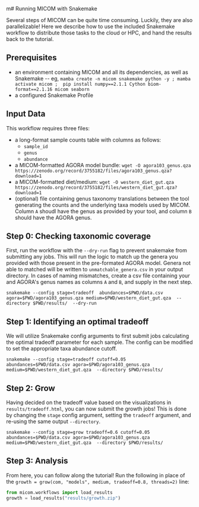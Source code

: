 m# Running MICOM with Snakemake

Several steps of MICOM can be quite time consuming. Luckily, they are also parallelizable! Here we describe how to use the included Snakemake workflow to distribute those tasks to the cloud or HPC, and hand the results back to the tutorial.

## Prerequisites

- an environment containing MICOM and all its dependencies, as well as Snakemake
  -- eg, `mamba create -n micom snakemake python -y ; mamba activate micom ;  pip install numpy==2.1.1 Cython biom-format==2.1.16 micom seaborn`
- a configured Snakemake Profile

## Input Data

This workflow requires three files:

- a long-format sample counts table with columns as follows:
  - `sample_id`
  - `genus`
  - `abundance`
- a MICOM-formatted AGORA model bundle: `wget -O agora103_genus.qza https://zenodo.org/record/3755182/files/agora103_genus.qza?download=1`
- a MICOM-formatted diet/medium: `wget -O western_diet_gut.qza https://zenodo.org/record/3755182/files/western_diet_gut.qza?download=1`
- (optional) file containing genus taxonomy translations between the tool generating the counts and the underlying taxa models used by MICOM. Column `A` shoudl have the genus as provided by your tool, and column `B` should have the AGORA genus.


## Step 0: Checking taxonomic coverage

First, run the workflow with the `--dry-run` flag to prevent snakemake from submitting any jobs.  This will run the logic to match up the genera you provided with those present in the pre-formated AGORA model.  Genera not able to matched will be written to `unmatchable_genera.csv` in your output directory. In cases of naming mismatches, create a csv file containing your and AGORA's genus names as columns `A` and `B`, and supply in the next step.

```
snakemake --config stage=tradeoff  abundances=$PWD/data.csv agora=$PWD/agora103_genus.qza medium=$PWD/western_diet_gut.qza  --directory $PWD/results/  --dry-run
```

## Step 1: Identifying an optimal tradeoff

We will utilize Snakemake config arguments to first submit jobs calculating the optimal tradeoff parameter for each sample.  The config can be modified to set the appropriate taxa abundance cutoff.

```
snakemake --config stage=tradeoff cutoff=0.05  abundances=$PWD/data.csv agora=$PWD/agora103_genus.qza medium=$PWD/western_diet_gut.qza  --directory $PWD/results/
```


## Step 2: Grow
Having decided on the tradeoff value based on the visualizations in `results/tradeoff.html`, you can now submit the growth jobs! This is done by changing the `stage` config argument, setting the `tradeoff` argument, and re-using the same output `--directory`.

```
snakemake --config stage=grow tradeoff=0.6 cutoff=0.05 abundances=$PWD/data.csv agora=$PWD/agora103_genus.qza medium=$PWD/western_diet_gut.qza  --directory $PWD/results/
```

## Step 3: Analysis

From here, you can follow along the tutorial! Run the following in place of the `growth = grow(com, "models", medium, tradeoff=0.8, threads=2)` line:

```python
from micom.workflows import load_results
growth = load_results("results/growth.zip")
```
